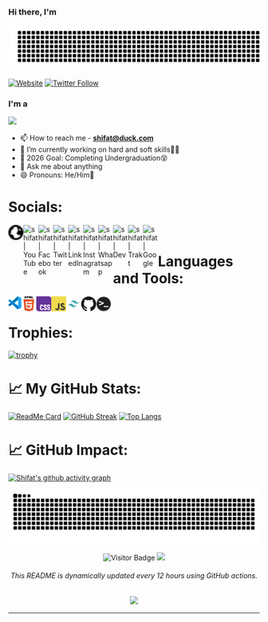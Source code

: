 ### Hi there, I'm 

<p align="center">
    <img src="https://github.com/ShifatShakhawat/ShifatShakhawat/blob/main/Shifat.svg"/>
</p> 


[![Website](https://img.shields.io/website?label=www.shifat.me&style=for-the-badge&url=https%3A%2F%2Fwww.shifat.me)](https://www.shifat.me)
[![Twitter Follow](https://img.shields.io/twitter/follow/shifat?color=1DA1F2&logo=twitter&style=for-the-badge)](https://twitter.com/intent/follow?original_referer=https%3A%2F%2Fgithub.com%2FSHIFAT&screen_name=shiifatt) 


### I'm a
<p align="left">
<!--   <a href="https://github.com/DenverCoder1/readme-typing-svg"> -->
  <img src="https://readme-typing-svg.herokuapp.com?color=3339F7FF&width=380&height=28&lines=Student;Tech+Enthusiast;Entreprenuer&left=true"></a></p>

- 📫 How to reach me - **shifat@duck.com**
- 🔭 I’m currently working on hard and soft skills👩‍💻
- 🥅 2026 Goal: Completing Undergraduation😵
- 💬 Ask me about anything
- 😄 Pronouns: He/Him🧍


# Socials:

[<img align="left" alt="shifatshakhawat.me" width="30px" src="https://raw.githubusercontent.com/iconic/open-iconic/master/svg/globe.svg" />][Website]
[<img align="left" alt="shifat | YouTube" width="30px" src="https://cdn.jsdelivr.net/npm/simple-icons@v3/icons/youtube.svg" />][Youtube]
[<img align="left" alt="shifat | Facebook" width="30px" src="https://cdn.jsdelivr.net/npm/simple-icons@v3/icons/facebook.svg" />][Facebook]
[<img align="left" alt="shifat | Twitter" width="30px" src="https://cdn.jsdelivr.net/npm/simple-icons@v3/icons/twitter.svg" />][Twitter]
[<img align="left" alt="shifat | LinkedIn" width="30px" src="https://cdn.jsdelivr.net/npm/simple-icons@v3/icons/linkedin.svg" />][Linkedin]
[<img align="left" alt="shifat | Instagram" width="30px" src="https://cdn.jsdelivr.net/npm/simple-icons@v3/icons/instagram.svg" />][Instagram]
[<img align="left" alt="shifat | Whatsapp" width="30px" src="https://cdn.jsdelivr.net/npm/simple-icons@3.13.0/icons/whatsapp.svg" />][Whatsapp]
[<img align="left" alt="shifat | Dev" width="30px" src="https://cdn.jsdelivr.net/npm/simple-icons@3.0.1/icons/dev-dot-to.svg" >][Dev.to]
[<img align="left" alt="shifat | Trakt" width="30px" src="https://cdn.jsdelivr.net/npm/simple-icons@3.0.1/icons/trakt.svg" >][Trakt]
[<img align="left" alt="shifat | Google" width="30px" src="https://cdn.jsdelivr.net/npm/simple-icons@3.0.1/icons/google.svg" >][Google Developer]
<br/>

# Languages and Tools:

<img align="left" alt="Visual Studio Code" width="26px" src="https://raw.githubusercontent.com/github/explore/80688e429a7d4ef2fca1e82350fe8e3517d3494d/topics/visual-studio-code/visual-studio-code.png" />
<img align="left" alt="HTML5" width="30px" src="https://raw.githubusercontent.com/github/explore/80688e429a7d4ef2fca1e82350fe8e3517d3494d/topics/html/html.png" />
<img align="left" alt="CSS3" width="30px" src="https://raw.githubusercontent.com/github/explore/80688e429a7d4ef2fca1e82350fe8e3517d3494d/topics/css/css.png" />
<img align="left" alt="JavaScript" width="30px" src="https://raw.githubusercontent.com/github/explore/80688e429a7d4ef2fca1e82350fe8e3517d3494d/topics/javascript/javascript.png" />
<img align="left" alt="Terminal" width="30px" src="https://raw.githubusercontent.com/github/explore/80688e429a7d4ef2fca1e82350fe8e3517d3494d/topics/tailwind/tailwind.png" />
<img align="left" alt="GitHub" width="30px" src="https://raw.githubusercontent.com/github/explore/78df643247d429f6cc873026c0622819ad797942/topics/github/github.png" />
<img align="left" alt="Terminal" width="30px" src="https://raw.githubusercontent.com/github/explore/80688e429a7d4ef2fca1e82350fe8e3517d3494d/topics/terminal/terminal.png" />


<br/>


# Trophies: 

[![trophy](https://github-profile-trophy.vercel.app/?username=ShifatShakhawat&show_icons=true)](https://github.com/ShifatShakhawat/github-profile-trophy)


# 📈 My GitHub Stats:

[![ReadMe Card](https://github-readme-stats.vercel.app/api?username=ShifatShakhawat&layout=compact&theme=radical&show_icons=true&card_width=450&card_height=195)](https://github.com/ShifatShakhawat) 
[![GitHub Streak](https://github-readme-streak-stats-nine-khaki.vercel.app?user=ShifatShakhawat&theme=radical&card_width=450&card_height=195)](https://git.io/streak-stats) 
[![Top Langs](https://github-readme-stats.vercel.app/api/top-langs/?username=ShifatShakhawat&layout=compact&theme=radical&card_width=450&card_height=195)](https://github.com/ShifatShakhawat/github-readme-stats) 



                                                                                                    
# 📈 GitHub Impact:
[![Shifat's github activity graph](https://github-readme-activity-graph.vercel.app/graph?username=ShifatShakhawat&theme=github-compact)](https://github.com/ShifatShakhawat/github-readme-activity-graph)
<p align="center">
  <img src="https://github.com/ShifatShakhawat/ShifatShakhawat/blob/output/github-contribution-grid-snake-dark.svg">
</p>

<p align="center">
  <img alt="Visitor Badge" src="https://visitor-badge.laobi.icu/badge?page_id=ShifatShakhawat.ShifatShakhawat">
    <img src="https://komarev.com/ghpvc/?username=ShifatShakhawat" ></img>
</p>

<h6 align="center">This README is dynamically updated every 12 hours using GitHub actions.</h6>

<p align="center">
  <img src="https://capsule-render.vercel.app/api?type=waving&color=gradient&width=auto&height=80&section=footer"/>
</p>

---
[Website]: https://www.shifat.me/
[Twitter]: https://x.com/shiifatt/
[Youtube]: https://www.youtube.com/@ShifatShakhawat
[Instagram]: https://instagram.com/shitrology/
[Linkedin]: https://linkedin.com/in/ShifatShakhawat/
[Whatsapp]: https://wa.me/12675876528/
[Facebook]: https://facebook.com/shitrology/
[Dev.to]: https://dev.to/shifat/
[Trakt]: https://trakt.tv/users/shifat/
[Google Developer]: https://g.dev/shifat/

